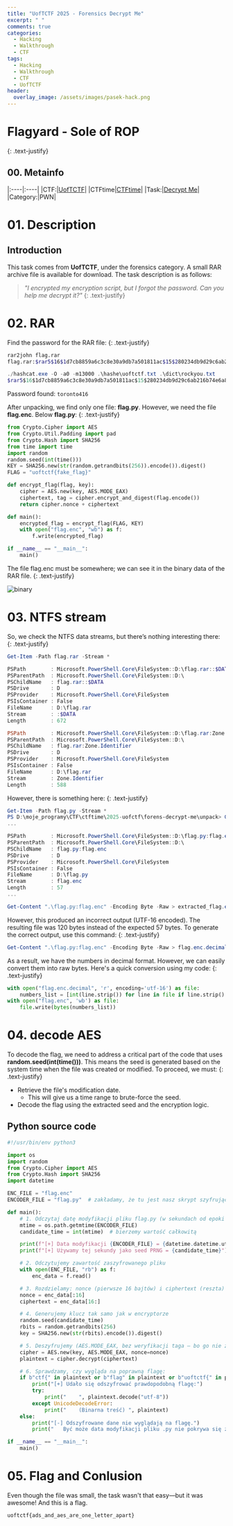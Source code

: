 ```yaml
---
title: "UofTCTF 2025 - Forensics Decrypt Me"
excerpt: " "
comments: true
categories:
  - Hacking
  - Walkthrough
  - CTF
tags:
  - Hacking
  - Walkthrough
  - CTF
  - UofTCTF
header:
  overlay_image: /assets/images/pasek-hack.png
---
```

# Flagyard - Sole of ROP
{: .text-justify}

## 00. Metainfo

|:----|:----|
|CTF:|[UofTCTF](https://play.uoftctf.org/)|
|CTFtime|[CTFtime](https://ctftime.org/event/2570)|
|Task:|[Decrypt Me](https://play.uoftctf.org/challenges#Decrypt%20Me-78)|
|Category:|PWN|


# 01. Description
## Introduction

This task comes from **UofTCTF**, under the forensics category. A small RAR archive file is available for download. The task description is as follows:
> *"I encrypted my encryption script, but I forgot the password. Can you help me decrypt it?"*
{: .text-justify}

# 02. RAR
Find the password for the RAR file:
{: .text-justify}
```bash
rar2john flag.rar
flag.rar:$rar5$16$1d7cb8859a6c3c8e30a9db7a501811ac$15$280234db9d29c6ab216b74e6a89ec226$8$d12d4ba211b9c642
```
```ps1
./hashcat.exe -O -a0 -m13000 .\hashe\uoftctf.txt .\dict\rockyou.txt
$rar5$16$1d7cb8859a6c3c8e30a9db7a501811ac$15$280234db9d29c6ab216b74e6a89ec226$8$d12d4ba211b9c642:toronto416
```
Password found: `toronto416`

After unpacking, we find only one file: **flag.py**. However, we need the file **flag.enc**. Below **flag.py**:
{: .text-justify}
```py
from Crypto.Cipher import AES
from Crypto.Util.Padding import pad
from Crypto.Hash import SHA256
from time import time
import random
random.seed(int(time()))
KEY = SHA256.new(str(random.getrandbits(256)).encode()).digest()
FLAG = "uoftctf{fake_flag}"

def encrypt_flag(flag, key):
    cipher = AES.new(key, AES.MODE_EAX)
    ciphertext, tag = cipher.encrypt_and_digest(flag.encode())
    return cipher.nonce + ciphertext

def main():
    encrypted_flag = encrypt_flag(FLAG, KEY)
    with open("flag.enc", "wb") as f:
        f.write(encrypted_flag)

if __name__ == "__main__":
    main()
```
The file flag.enc must be somewhere; we can see it in the binary data of the RAR file.
{: .text-justify}

![binary](/assets/images/hacking/2025/02/01.png)
# 03. NTFS stream
So, we check the NTFS data streams, but there’s nothing interesting there:
{: .text-justify}
```ps1
Get-Item -Path flag.rar -Stream *

PSPath        : Microsoft.PowerShell.Core\FileSystem::D:\flag.rar::$DATA
PSParentPath  : Microsoft.PowerShell.Core\FileSystem::D:\
PSChildName   : flag.rar::$DATA
PSDrive       : D
PSProvider    : Microsoft.PowerShell.Core\FileSystem
PSIsContainer : False
FileName      : D:\flag.rar
Stream        : :$DATA
Length        : 672

PSPath        : Microsoft.PowerShell.Core\FileSystem::D:\flag.rar:Zone.Identifier
PSParentPath  : Microsoft.PowerShell.Core\FileSystem::D:\
PSChildName   : flag.rar:Zone.Identifier
PSDrive       : D
PSProvider    : Microsoft.PowerShell.Core\FileSystem
PSIsContainer : False
FileName      : D:\flag.rar
Stream        : Zone.Identifier
Length        : 588
```
However, there is something here:
{: .text-justify}
```ps1
Get-Item -Path flag.py -Stream *
PS D:\moje_programy\CTF\ctftime\2025-uofctf\forens-decrypt-me\unpack> Get-Item -Path flag.py -Stream *
...

PSPath        : Microsoft.PowerShell.Core\FileSystem::D:\flag.py:flag.enc
PSParentPath  : Microsoft.PowerShell.Core\FileSystem::D:\
PSChildName   : flag.py:flag.enc
PSDrive       : D
PSProvider    : Microsoft.PowerShell.Core\FileSystem
PSIsContainer : False
FileName      : D:\flag.py
Stream        : flag.enc
Length        : 57
...
```

```ps1
Get-Content ".\flag.py:flag.enc" -Encoding Byte -Raw > extracted_flag.enc.badencode
```
However, this produced an incorrect output (UTF-16 encoded). The resulting file was 120 bytes instead of the expected 57 bytes. To generate the correct output, use this command:
{: .text-justify}
```ps1
Get-Content ".\flag.py:flag.enc" -Encoding Byte -Raw > flag.enc.decimal
```
As a result, we have the numbers in decimal format. However, we can easily convert them into raw bytes. Here's a quick conversion using my code:
{: .text-justify}
```py
with open("flag.enc.decimal", 'r', encoding='utf-16') as file:
    numbers_list = [int(line.strip()) for line in file if line.strip().isdigit()]
with open("flag.enc", 'wb') as file:
    file.write(bytes(numbers_list))
```
# 04. decode AES
To decode the flag, we need to address a critical part of the code that uses **random.seed(int(time()))**. This means the seed is generated based on the system time when the file was created or modified. To proceed, we must:
{: .text-justify}
- Retrieve the file's modification date.
  - This will give us a time range to brute-force the seed.
- Decode the flag using the extracted seed and the encryption logic.

## Python source code
```python
#!/usr/bin/env python3

import os
import random
from Crypto.Cipher import AES
from Crypto.Hash import SHA256
import datetime

ENC_FILE = "flag.enc"
ENCODER_FILE = "flag.py"  # zakładamy, że tu jest nasz skrypt szyfrujący

def main():
    # 1. Odczytaj datę modyfikacji pliku flag.py (w sekundach od epoki 1970)
    mtime = os.path.getmtime(ENCODER_FILE)  
    candidate_time = int(mtime)  # bierzemy wartość całkowitą

    print(f"[+] Data modyfikacji {ENCODER_FILE} = {datetime.datetime.utcfromtimestamp(candidate_time)} UTC")
    print(f"[+] Używamy tej sekundy jako seed PRNG = {candidate_time}")

    # 2. Odczytujemy zawartość zaszyfrowanego pliku
    with open(ENC_FILE, "rb") as f:
        enc_data = f.read()

    # 3. Rozdzielamy: nonce (pierwsze 16 bajtów) i ciphertext (reszta)
    nonce = enc_data[:16]
    ciphertext = enc_data[16:]

    # 4. Generujemy klucz tak samo jak w encryptorze
    random.seed(candidate_time)
    rbits = random.getrandbits(256)  
    key = SHA256.new(str(rbits).encode()).digest()

    # 5. Deszyfrujemy (AES.MODE_EAX, bez weryfikacji taga – bo go nie zapisujemy)
    cipher = AES.new(key, AES.MODE_EAX, nonce=nonce)
    plaintext = cipher.decrypt(ciphertext)

    # 6. Sprawdzamy, czy wygląda na poprawną flagę:
    if b"ctf{" in plaintext or b"flag" in plaintext or b"uoftctf{" in plaintext:
        print("[+] Udało się odszyfrować prawdopodobną flagę:")
        try:
            print("    ", plaintext.decode("utf-8"))
        except UnicodeDecodeError:
            print("    (Binarna treść) ", plaintext)
    else:
        print("[-] Odszyfrowane dane nie wyglądają na flagę.")
        print("   Być może data modyfikacji pliku .py nie pokrywa się z momentem uruchomienia encryptora.")

if __name__ == "__main__":
    main()
```
# 05. Flag and Conlusion
Even though the file was small, the task wasn't that easy—but it was awesome!
And this is a flag. 
```
uoftctf{ads_and_aes_are_one_letter_apart}
```